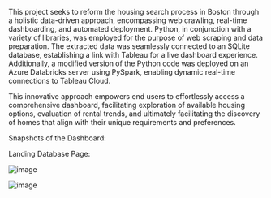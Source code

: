 This project seeks to reform the housing search process in Boston through a holistic data-driven approach, encompassing web crawling, real-time dashboarding, and automated deployment. Python, in conjunction with a variety of libraries, was employed for the purpose of web scraping and data preparation. The extracted data was seamlessly connected to an SQLite database, establishing a link with Tableau for a live dashboard experience. Additionally, a modified version of the Python code was deployed on an Azure Databricks server using PySpark, enabling dynamic real-time connections to Tableau Cloud.

This innovative approach empowers end users to effortlessly access a comprehensive dashboard, facilitating exploration of available housing options, evaluation of rental trends, and ultimately facilitating the discovery of homes that align with their unique requirements and preferences.

Snapshots of the Dashboard:

Landing Database Page:
 
![image](https://github.com/ark097/Web_Crawler_Boston_Realty/assets/41021854/ae72887d-2938-4144-b859-a7f0395fd5af)

![image](https://github.com/ark097/Web_Crawler_Boston_Realty/assets/41021854/2a08e6ce-3581-46b9-af3d-fe1bae1ce8d4)


